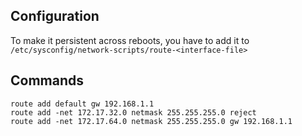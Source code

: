 ## Configuration

To make it persistent across reboots, you have to add it to
`/etc/sysconfig/network-scripts/route-<interface-file>` 

## Commands

    route add default gw 192.168.1.1
    route add -net 172.17.32.0 netmask 255.255.255.0 reject
    route add -net 172.17.64.0 netmask 255.255.255.0 gw 192.168.1.1

